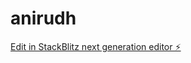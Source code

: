 # anirudh

[Edit in StackBlitz next generation editor ⚡️](https://stackblitz.com/~/github.com/JayKataria23/anirudh)